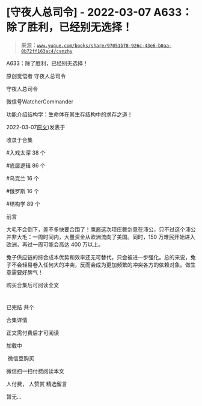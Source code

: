 # [守夜人总司令] - 2022-03-07 A633：除了胜利，已经别无选择！

> 来源：[`www.yuque.com/books/share/97051b78-926c-43e6-b0aa-0b72ff163ac4/csmzhy`](https://www.yuque.com/books/share/97051b78-926c-43e6-b0aa-0b72ff163ac4/csmzhy)



A633：除了胜利，已经别无选择！ 

原创觉悟者 守夜人总司令 

守夜人总司令 

微信号WatcherCommander 

功能介绍结构学：生命体在其生存结构中的求存之道！ 

2022-03-07[原文](https://mp.weixin.qq.com/s?__biz=MzAxNDk1NjI2Mw==&mid=2247488046&idx=1&sn=c6b9bc1b1a05bdd600d7092cb42c2db0&chksm=9b8a31a6acfdb8b0438740221ed63a365106f48f6028a962ff7e598df8289e9c593aac0b15bb#rd))发表于 

收录于合集 

#入戏太深 38 个 

#底层逻辑 86 个 

#乌克兰 16 个 

#俄罗斯 16 个 

#结构学 89 个 

前言 

大毛不会倒下，差不多快要合围了！鹰酱这次项庄舞剑意在沛公，只不过这个沛公并非大毛：一周时间内，大量资金从欧洲流向了美国。同时，150 万难民开始进入欧洲，再过一周可能会高达 400 万以上。 

兔子供应链的综合成本优势和效率还无可替代，只会被进一步强化。总的来说，兔子不会轻易卷入任何大的冲突，反而会成为更加频繁的冲突各方的依赖对象。做生意需要好脾气！ 

购买合集后可阅读全文 

# 

已完结 共个 

合集详情 

正文需付费后才可阅读 

加载中 

 微信豆购买 

微信扫一扫付费阅读本文 

人付费， 人赞赏 <ne-h3 id="iCqpL" data-lake-id="iCqpL"><ne-heading-ext><ne-heading-anchor></ne-heading-anchor><ne-heading-fold></ne-heading-fold></ne-heading-ext><ne-heading-content>精选留言</ne-heading-content></ne-h3> 

暂无...